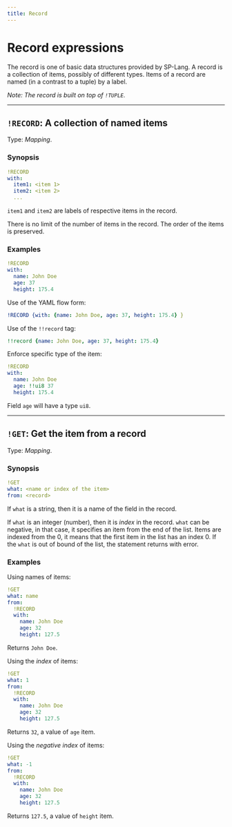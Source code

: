 ```yaml
---
title: Record
---
```


# Record expressions



The record is one of basic data structures provided by SP-Lang.
A record is a collection of items, possibly of different types.
Items of a record are named (in a contrast to a tuple) by a label.

_Note: The record is built on top of `!TUPLE`._

--- 

## `!RECORD`: A collection of named items 

Type:  _Mapping_.

### Synopsis

```yaml
!RECORD
with:
  item1: <item 1>
  item2: <item 2>
  ...
```

`item1` and `item2` are labels of respective items in the record.

There is no limit of the number of items in the record.
The order of the items is preserved.

### Examples

```yaml
!RECORD
with:
  name: John Doe
  age: 37
  height: 175.4
```


Use of the YAML flow form:

```yaml
!RECORD {with: {name: John Doe, age: 37, height: 175.4} }
```


Use of the `!!record` tag:

```yaml
!!record {name: John Doe, age: 37, height: 175.4}
```


Enforce specific type of the item:

```yaml
!RECORD
with:
  name: John Doe
  age: !!ui8 37
  height: 175.4
```

Field `age` will have a type `ui8`.


--- 

## `!GET`: Get the item from a record 

Type: _Mapping_.

### Synopsis

```yaml
!GET
what: <name or index of the item>
from: <record>
```

If `what` is a string, then it is a name of the field in the record.

If `what` is an integer (number), then it is _index_ in the record.
`what` can be negative, in that case, it specifies an item from the end of the list.
Items are indexed from the 0, it means that the first item in the list has an index 0.
If the `what` is out of bound of the list, the statement returns with error.


### Examples

Using names of items:

```yaml
!GET
what: name
from:
  !RECORD
  with:
    name: John Doe
    age: 32
    height: 127.5
```

Returns `John Doe`.


Using the _index_ of items:

```yaml
!GET
what: 1
from:
  !RECORD
  with:
    name: John Doe
    age: 32
    height: 127.5
```

Returns `32`, a value of `age` item.


Using the _negative index_ of items:

```yaml
!GET
what: -1
from:
  !RECORD
  with:
    name: John Doe
    age: 32
    height: 127.5
```

Returns `127.5`, a value of `height` item.
